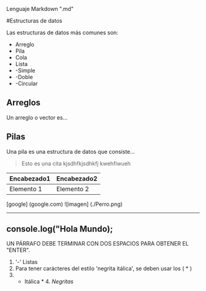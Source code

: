 Lenguaje Markdown ".md"

#Estructuras de datos

Las estructuras de datos más comunes son:
- Arreglo
- Pila
- Cola
- Lista
- -Simple
- -Doble
- -Circular


## Arreglos
Un arreglo o vector es...

## Pilas 
Una pila es una estructura de datos que consiste...

>Esto es una cita
>kjsdhfkjsdhkfj
>kwehfiwueh

| Encabezado1 | Encabezado2 |
|----------------|----------------|
| Elemento 1    | Elemento 2     | 

[google] (google.com)
![imagen] (./Perro.png)

---
console.log("Hola Mundo);
---


UN PÁRRAFO DEBE TERMINAR CON DOS ESPACIOS PARA OBTENER EL "ENTER".
1. '-' Listas
2. Para tener carácteres del estilo 'negrita itálica', se deben usar los ( * )
3. * Itálica *
4. *Negritas*
